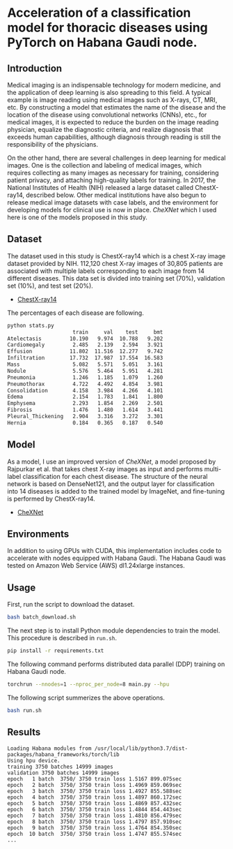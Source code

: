 # Acceleration of a classification model for thoracic diseases using PyTorch on Habana Gaudi node.

## Introduction

Medical imaging is an indispensable technology for modern medicine, and the application of deep learning is also spreading to this field. 
A typical example is image reading using medical images such as X-rays, CT, MRI, etc.
By constructing a model that estimates the name of the disease and the location of the disease using convolutional networks (CNNs), etc., for medical images,
it is expected to reduce the burden on the image reading physician, equalize the diagnostic criteria,
and realize diagnosis that exceeds human capabilities, although diagnosis through reading is still the responsibility of the physicians.

On the other hand, there are several challenges in deep learning for medical images. 
One is the collection and labeling of medical images, which requires collecting as many images as necessary for training, 
considering patient privacy, and attaching high-quality labels for training. 
In 2017, the National Institutes of Health (NIH) released a large dataset called ChestX-ray14, described below. 
Other medical institutions have also begun to release medical image datasets with case labels, and the environment for developing models for clinical use is now in place. 
*CheXNet* which I used here is one of the models proposed in this study.

## Dataset

The dataset used in this study is ChestX-ray14 which is a chest X-ray image dataset provided by NIH. 
112,120 chest X-ray images of 30,805 patients are associated with multiple labels corresponding to each image from 14 different diseases. 
This data set is divided into training set (70%), validation set (10%), and test set (20%).

- [ChestX-ray14](https://nihcc.app.box.com/v/ChestXray-NIHCC) 

The percentages of each disease are following.

```bash
python stats.py
                     train     val    test     bmt
Atelectasis         10.190   9.974  10.788   9.202
Cardiomegaly         2.485   2.139   2.594   3.921
Effusion            11.802  11.516  12.277   9.742
Infiltration        17.732  17.987  17.554  16.583
Mass                 5.082   5.571   5.051   3.161
Nodule               5.576   5.464   5.951   4.281
Pneumonia            1.246   1.185   1.079   1.260
Pneumothorax         4.722   4.492   4.854   3.981
Consolidation        4.158   3.984   4.266   4.101
Edema                2.154   1.783   1.841   1.800
Emphysema            2.293   1.854   2.269   2.501
Fibrosis             1.476   1.480   1.614   3.441
Pleural_Thickening   2.904   3.316   3.272   3.301
Hernia               0.184   0.365   0.187   0.540
```

## Model

As a model, I use an improved version of *CheXNet*, a model proposed by Rajpurkar et al. that takes chest X-ray images as input and performs multi-label classification for each chest disease. 
The structure of the neural network is based on DenseNet121, and the output layer for classification into 14 diseases is added to the trained model by ImageNet, and fine-tuning is performed by ChestX-ray14.

- [CheXNet](https://arxiv.org/abs/1711.05225)

## Environments

In addition to using GPUs with CUDA, this implementation includes code to accelerate with nodes equipped with Habana Gaudi.
The Habana Gaudi was tested on Amazon Web Service (AWS) dl1.24xlarge instances.

## Usage

First, run the script to download the dataset.

```bash
bash batch_download.sh
```

The next step is to install Python module dependencies to train the model. This procedure is described in `run.sh`.

```bash
pip install -r requirements.txt
```

The following command performs distributed data parallel (DDP) training on Habana Gaudi node.

```bash
torchrun --nnodes=1 --nproc_per_node=8 main.py --hpu
```

The following script summerizes the above operations.

```bash
bash run.sh
```

## Results

```
Loading Habana modules from /usr/local/lib/python3.7/dist-packages/habana_frameworks/torch/lib
Using hpu device.
training 3750 batches 14999 images
validation 3750 batches 14999 images
epoch   1 batch  3750/ 3750 train loss 1.5167 899.075sec
epoch   2 batch  3750/ 3750 train loss 1.4969 859.069sec
epoch   3 batch  3750/ 3750 train loss 1.4927 855.588sec
epoch   4 batch  3750/ 3750 train loss 1.4897 860.172sec
epoch   5 batch  3750/ 3750 train loss 1.4869 857.432sec
epoch   6 batch  3750/ 3750 train loss 1.4844 854.443sec
epoch   7 batch  3750/ 3750 train loss 1.4810 856.479sec
epoch   8 batch  3750/ 3750 train loss 1.4797 857.910sec
epoch   9 batch  3750/ 3750 train loss 1.4764 854.350sec
epoch  10 batch  3750/ 3750 train loss 1.4747 855.574sec
...
```
